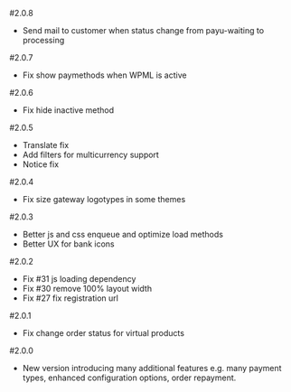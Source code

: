 #2.0.8
* Send mail to customer when status change from payu-waiting to processing

#2.0.7
* Fix show paymethods when WPML is active

#2.0.6
* Fix hide inactive method

#2.0.5
* Translate fix
* Add filters for multicurrency support
* Notice fix

#2.0.4
* Fix size gateway logotypes in some themes

#2.0.3
* Better js and css enqueue and optimize load methods
* Better UX for bank icons

#2.0.2
* Fix #31 js loading dependency
* Fix #30 remove 100% layout width
* Fix #27 fix registration url

#2.0.1
* Fix change order status for virtual products

#2.0.0
* New version introducing many additional features e.g. many payment types, enhanced configuration options, order repayment.

